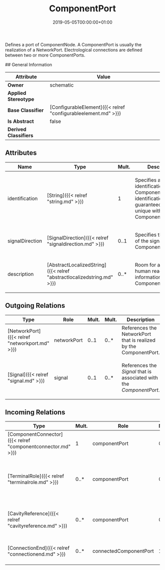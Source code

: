 ﻿---
title: ComponentPort
toc: false
type: specs
date: "2019-05-05T00:00:00+01:00"
draft: false
menu_name: vec120

# Prev/next pager order (if `docs_section_pager` enabled in `params.toml`)
weight: 
---
<html>   <head>     </head>   <body>     <p> Defines a port of ComponentNode. A ComponentPort is usually the realization of a NetworkPort. Electrological connections are defined between two or more ComponentPorts.      </p>    </body> </html> 
## General Information

| Attribute               | Value |
|-------------------------|-------|
| **Owner**               | schematic |
| **Applied Stereotype**  |   |
| **Base Classifier**     | [ConfigurableElement]({{< relref "configurableelement.md" >}})<br/>  |
| **Is Abstract**         | false |
| **Derived Classifiers** |   |


## Attributes
|  Name  |  Type  |  Mult.  |  Description  |  Owning Classifier  |
|--------|--------|---------|---------------|--------------|
|identification | [String]({{< relref "string.md" >}}) | 1 | <html>   <head>     </head>   <body>     <p> Specifies a unique identification of the ComponentPort. The identification is guaranteed to be unique within the ComponentConnector.      </p>    </body> </html>  | [ComponentPort]({{< relref "componentport.md" >}}) |
|signalDirection | [SignalDirection]({{< relref "signaldirection.md" >}}) | 0..1 | <html><body><p>Specifies the direction of the signal on this ComponentPort.  </p></body></html> | [ComponentPort]({{< relref "componentport.md" >}}) |
|description | [AbstractLocalizedString]({{< relref "abstractlocalizedstring.md" >}}) | 0..* | <html><body><p>Room for additional, human readable information about the ComponentPort. </p></body></html> | [ComponentPort]({{< relref "componentport.md" >}}) |

## Outgoing Relations
|    Type  |   Role   |   Mult.   |   Mult.   |   Description   |
|----------|----------|-----------|-----------|-----------------|
| [NetworkPort]({{< relref "networkport.md" >}}) | networkPort | 0..1 | 0..* | References the NetworkPort that is realized by the ComponentPort.  |
| [Signal]({{< relref "signal.md" >}}) | signal | 0..1 | 0..* | <html>   <head>     </head>   <body>     <p> References the <i>Signal</i> that is associated with the <i>ComponentPort</i>.      </p>    </body> </html>  |
##  Incoming Relations
|    Type  |   Mult.  |   Role    |   Mult.   |   Description  |
|----------|----------|-----------|-----------|----------------|
| [ComponentConnector]({{< relref "componentconnector.md" >}}) | 1 | componentPort | 0..* | Specifies the ComponentPorts of the ComponentConnector.  |
| [TerminalRole]({{< relref "terminalrole.md" >}}) | 0..* | componentPort | 0..1 | References the ComponentPort that is realized by the referenced Terminal (OccurrenceOrUsage with TerminalRole). KBLFRM-341  |
| [CavityReference]({{< relref "cavityreference.md" >}}) | 0..* | componentPort | 0..1 | <html>   <head>     </head>   <body>     <p> References the <i>ComponentPort</i> that is implemented by this <i>CavityReference</i>.      </p>    </body> </html>  |
| [ConnectionEnd]({{< relref "connectionend.md" >}}) | 0..* | connectedComponentPort | 1 | References the ComponentPort that is connected by the ConnectionEnd.   |
